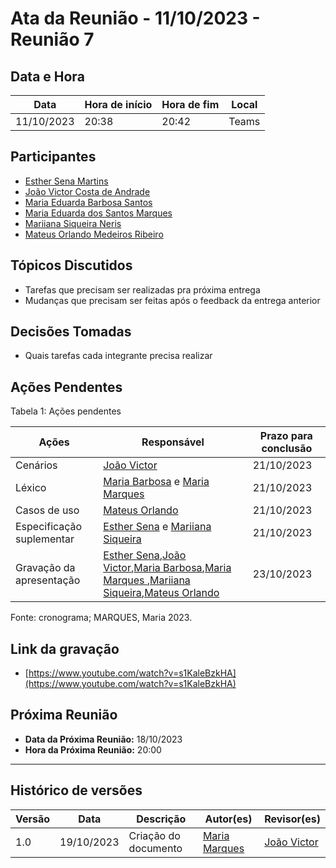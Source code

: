 # Ata da Reunião - 11/10/2023 - Reunião 7

## Data e Hora
| Data          | Hora de início | Hora de fim | Local |
|---------------|----------------|-------------|-------|
|  11/10/2023   |      20:38     |    20:42   | Teams |

  
## Participantes
* [Esther Sena Martins](https://github.com/esmsena)
* [João Victor Costa de Andrade](https://github.com/jvcostta)
* [Maria Eduarda Barbosa Santos](https://github.com/Madu01)
* [Maria Eduarda dos Santos Marques ](https://github.com/EduardaSMarques)
* [Mariiana Siqueira Neris](https://github.com/Maryyscreuza)
* [Mateus Orlando Medeiros Ribeiro](https://github.com/MateusPy)

## Tópicos Discutidos
* Tarefas que precisam ser realizadas pra próxima entrega
* Mudanças que precisam ser feitas após o feedback da entrega anterior 

## Decisões Tomadas
* Quais tarefas cada integrante precisa realizar 
 

## Ações Pendentes

Tabela 1: Ações pendentes

| Ações       | Responsável     | Prazo para conclusão |
|-------------|-----------------|----------------------|
| Cenários | [João Victor](https://github.com/jvcostta) | 21/10/2023 |
|  Léxico | [Maria Barbosa](https://github.com/Madu01) e [Maria Marques ](https://github.com/EduardaSMarques) | 21/10/2023 |
| Casos de uso | [Mateus Orlando](https://github.com/MateusPy) | 21/10/2023 |
| Especificação suplementar | [Esther Sena](https://github.com/esmsena) e [Mariiana Siqueira](https://github.com/Maryyscreuza) | 21/10/2023 |
| Gravação da apresentação | [Esther Sena](https://github.com/esmsena),[João Victor](https://github.com/jvcostta),[Maria Barbosa](https://github.com/Madu01),[Maria Marques ](https://github.com/EduardaSMarques),[Mariiana Siqueira](https://github.com/Maryyscreuza),[Mateus Orlando](https://github.com/MateusPy) | 23/10/2023 |

Fonte: cronograma; MARQUES, Maria 2023.

## Link da gravação
* [https://www.youtube.com/watch?v=s1KaleBzkHA](https://www.youtube.com/watch?v=s1KaleBzkHA)

## Próxima Reunião
* **Data da Próxima Reunião:** 18/10/2023
* **Hora da Próxima Reunião:** 20:00
---

## Histórico de versões
| Versão | Data       | Descrição                   | Autor(es)     | Revisor(es) |
|--------|------------|-----------------------------|---------------|-------------|
| 1.0    | 19/10/2023 | Criação do documento |[Maria Marques ](https://github.com/EduardaSMarques) | [João Victor](https://github.com/jvcostta) |
